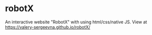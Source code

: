 # robotX
An interactive website "RobotX" with using html/css/native JS.
View at https://valery-sergeevna.github.io/robotX/

